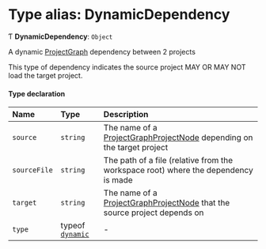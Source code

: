 # Type alias: DynamicDependency

Ƭ **DynamicDependency**: `Object`

A dynamic [ProjectGraph](../../reference/core-api/devkit/documents/ProjectGraph) dependency between 2 projects

This type of dependency indicates the source project MAY OR MAY NOT load the target project.

#### Type declaration

| Name         | Type                                                                                 | Description                                                                                                                                   |
| :----------- | :----------------------------------------------------------------------------------- | :-------------------------------------------------------------------------------------------------------------------------------------------- |
| `source`     | `string`                                                                             | The name of a [ProjectGraphProjectNode](../../reference/core-api/devkit/documents/ProjectGraphProjectNode) depending on the target project    |
| `sourceFile` | `string`                                                                             | The path of a file (relative from the workspace root) where the dependency is made                                                            |
| `target`     | `string`                                                                             | The name of a [ProjectGraphProjectNode](../../reference/core-api/devkit/documents/ProjectGraphProjectNode) that the source project depends on |
| `type`       | typeof [`dynamic`](../../reference/core-api/devkit/documents/DependencyType#dynamic) | -                                                                                                                                             |
